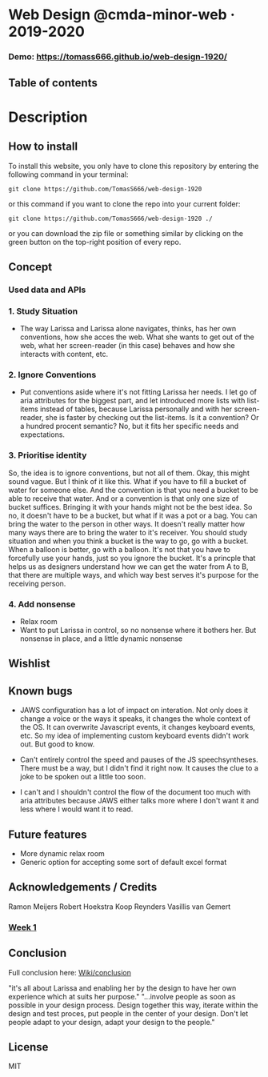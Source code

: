 # Web Design @cmda-minor-web · 2019-2020

### Demo: https://tomass666.github.io/web-design-1920/

## Table of contents
  
# Description


## How to install
To install this website, you only have to clone this repository by entering the following command in your terminal:

```git clone https://github.com/TomasS666/web-design-1920```

or this command if you want to clone the repo into your current folder:

```git clone https://github.com/TomasS666/web-design-1920 ./```

or you can download the zip file or something similar by clicking on the green button on the top-right position of every repo.


## Concept

### Used data and APIs




### 1. Study Situation
* The way Larissa and Larissa alone navigates, thinks, has her own conventions, how she acces the web. What she wants to get out of the web, what her screen-reader (in this case) behaves and how she interacts with content, etc.


### 2. Ignore Conventions
* Put conventions aside where it's not fitting Larissa her needs. I let go of aria attributes for the biggest part, and let introduced more lists with list-items instead of tables, because Larissa personally and with her screen-reader, she is faster by checking out the list-items. Is it a convention? Or a hundred procent semantic? No, but it fits her specific needs and expectations.

### 3. Prioritise identity
So, the idea is to ignore conventions, but not all of them. Okay, this might sound vague. But I think of it like this. 
What if you have to fill a bucket of water for someone else. And the convention is that you need a bucket to be able to receive that water. And or a convention is that only one size of bucket suffices. Bringing it with your hands might not be the best idea. So no, it doesn't have to be a bucket, but what if it was a pot or a bag. You can bring the water to the person in other ways. It doesn't really matter how many ways there are to bring the water to it's receiver. You should study situation and when you think a bucket is the way to go, go with a bucket. When a balloon is better, go with a balloon. It's not that you have to forcefully use your hands, just so you ignore the bucket. It's a princple that helps us as designers understand how we can get the water from A to B, that there are multiple ways, and which way best serves it's purpose for the receiving person. 


### 4. Add nonsense
* Relax room
* Want to put Larissa in control, so no nonsense where it bothers her. But nonsense in place, and a little dynamic nonsense


## Wishlist


## Known bugs
* JAWS configuration has a lot of impact on interation. Not only does it change a voice or the ways it speaks, it changes the whole context of the OS. It can overwrite Javascript events, it changes keyboard events, etc. So my idea of implementing custom keyboard events didn't work out. But good to know.
* Can't entirely control the speed and pauses of the JS speechsyntheses. There must be a way, but I didn't find it right now. It causes the clue to a joke to be spoken out a little too soon.

* I can't and I shouldn't control the flow of the document too much with aria attributes because JAWS either talks more where I don't want it and less where I would want it to read.

## Future features
* More dynamic relax room
* Generic option for accepting some sort of default excel format

## Acknowledgements / Credits
Ramon Meijers
Robert Hoekstra
Koop Reynders
Vasillis van Gemert

### [Week 1](https://github.com/TomasS666/web-design-1920/wiki/Week-1)

## Conclusion
Full conclusion here: [Wiki/conclusion](https://github.com/TomasS666/web-design-1920/wiki/Final-conclusion)

"it's all about Larissa and enabling her by the design to have her own experience which at suits her purpose."
"...involve people as soon as possible in your design process. Design together this way, iterate within the design and test proces, put people in the center of your design. Don't let people adapt to your design, adapt your design to the people."

## License
MIT

